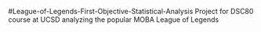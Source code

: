 #League-of-Legends-First-Objective-Statistical-Analysis
Project for DSC80 course at UCSD analyzing the popular MOBA League of Legends
